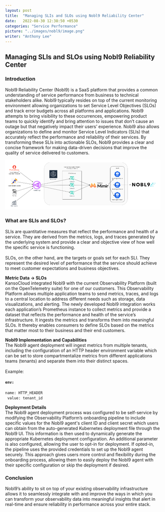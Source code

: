 ```yaml
---
layout: post
title:  "Managing SLIs and SLOs using Nobl9 Reliability Center"
date:   2022-08-30 12:38:50 +0530
categories: "Service Performance"
picture: "../images/nobl9/image.png"
writer: "Anthony Lee"
---
```


## **Managing SLIs and SLOs using Nobl9 Reliability Center**

### **Introduction**

Nobl9 Reliability Center (Nobl9) is a SaaS platform that provides a common understanding of service performance from business to technical stakeholders alike. Nobl9 typically resides on top of the current monitoring environment allowing organizations to set Service Level Objectives (SLOs) and track error budgets across all platforms and applications. Nobl9 attempts to bring visibility to these occurrences, empowering product teams to quickly identify and bring attention to issues that don’t cause an outage but that negatively impact their users’ experience. Nobl9 also allows organizations to define and monitor Service Level Indicators (SLIs) that accurately reflect the performance and reliability of their services. By transforming these SLIs into actionable SLOs, Nobl9 provides a clear and concise framework for making data-driven decisions that improve the quality of service delivered to customers. 

![Relaibility center](../images/nobl9/image.png)

### **What are SLIs and SLOs?** 
SLIs are quantitative measures that reflect the performance and health of a service. They are derived from the metrics, logs, and traces generated by the underlying system and provide a clear and objective view of how well the specific service is functioning. \
 \
SLOs, on the other hand, are the targets or goals set for each SLI. They represent the desired level of performance that the service should achieve to meet customer expectations and business objectives.

 **Metric Data -> SLOs**  \
KansoCloud integrated Nobl9 with the current Observability Platform (built on the OpenTelemetry suite) for one of our customers. This Observability Platform allows multiple application teams to send metrics, traces, and logs to a central location to address different needs such as storage, data visualizations, and alerting. The newly developed Nobl9 integration works each application’s Prometheus instance to collect metrics and provide a dataset that reflects the performance and health of the service’s infrastructure. It ingests the metrics and transforms them into meaningful SLOs. It thereby enables consumers to define SLOs based on the metrics that matter most to their business and their end customers. 

**Nobl9 Implementation and Capabilities** \
The Nobl9 agent deployment will ingest metrics from multiple tenants, including the configuration of an HTTP header environment variable which can be set to store compartmentalize metrics from different applications teams (tenants) and separate them into their distinct spaces. \
 \
Example: \
 \
**<code>env:** \
 name: HTTP_HEADER</code></strong> \
<code> value: tenant_id</code></strong>

**Deployment Details** \
The Nobl9 agent deployment process was configured to be self-service by modifying the Observability Platform’s onboarding pipeline to include specific values for the Nobl9 agent's client ID and client secret which users can obtain from the auto-generated Kubernetes deployment file through the Nobl9 UI. This information is then used to dynamically generate the appropriate Kubernetes deployment configuration. An additional parameter is also configured, allowing the user to opt-in for deployment. If opted-in, the pipeline uses the provided credentials to set up the Nobl9 agent securely. This approach gives users more control and flexibility during the onboarding process, allowing them to easily deploy the Nobl9 agent with their specific configuration or skip the deployment if desired. 

### **Conclusion** 
Nobl9’s ability to sit on top of your existing observability infrastructure allows it to seamlessly integrate with and improve the ways in which you can transform your observability data into meaningful insights that alert in real-time and ensure reliability in performance across your entire stack.
